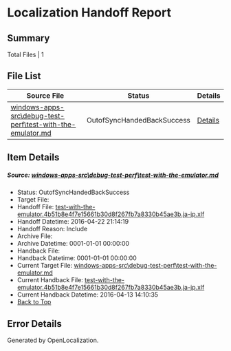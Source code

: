 # <a name='report-top'></a> Localization Handoff Report

## Summary
 Total Files | 1

## File List
 Source File | Status | Details 
 ----------- | ------ | ------- 
 [windows-apps-src\debug-test-perf\test-with-the-emulator.md](https://github.com/Microsoft/windows-apps/blob/0b8a789daa178ac8a89c664d58e8ff259fc1615e/windows-apps-src/debug-test-perf/test-with-the-emulator.md) | OutofSyncHandedBackSuccess | [Details](#98986ad367898c62de18cf5d3ad8dfbbc11d3dd41952)

## Item Details
##### <a name='98986ad367898c62de18cf5d3ad8dfbbc11d3dd41952'></a> Source: [windows-apps-src\debug-test-perf\test-with-the-emulator.md](https://github.com/Microsoft/windows-apps/blob/0b8a789daa178ac8a89c664d58e8ff259fc1615e/windows-apps-src/debug-test-perf/test-with-the-emulator.md)
* Status: OutofSyncHandedBackSuccess
* Target File: 
* Handoff File: [test-with-the-emulator.4b51b8e4f7e15661b30d8f267fb7a8330b45ae3b.ja-jp.xlf](https://github.com/Microsoft/WDG.handoff/blob/b4738c42188a2a01031a5bd8ae71ffe0f44d3c44/ol-handoff/Microsoft/windows-apps.ja-jp/master/test-with-the-emulator.4b51b8e4f7e15661b30d8f267fb7a8330b45ae3b.ja-jp.xlf)
* Handoff Datetime: 2016-04-22 21:14:19
* Handoff Reason: Include
* Archive File: 
* Archive Datetime: 0001-01-01 00:00:00
* Handback File: 
* Handback Datetime: 0001-01-01 00:00:00
* Current Target File: [windows-apps-src\debug-test-perf\test-with-the-emulator.md](https://github.com/Microsoft/windows-apps.ja-jp/blob/ede73b1a80d40d88b22b4a79f571f892d6d3809b/windows-apps-src/debug-test-perf/test-with-the-emulator.md)
* Current Handback File: [test-with-the-emulator.4b51b8e4f7e15661b30d8f267fb7a8330b45ae3b.ja-jp.xlf](https://github.com/Microsoft/WDG.handback/blob/a5742cb2d83625361cba5b5a0ead558fec4ff91c/ol-handback/Microsoft/windows-apps.ja-jp/master/test-with-the-emulator.4b51b8e4f7e15661b30d8f267fb7a8330b45ae3b.ja-jp.xlf)
* Current Handback Datetime: 2016-04-13 14:10:35
* [Back to Top](#report-top)


## Error Details

Generated by OpenLocalization.
